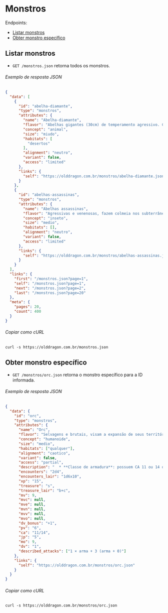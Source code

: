 Monstros
========

Endpoints:

- [Listar monstros](#listar-monstros)
- [Obter monstro específico](#obter-monstro-específico)

Listar monstros
--------------

* `GET /monstros.json` retorna todos os monstros.

###### Exemplo de resposta JSON
<!-- START GET /monstros.json -->
```json
{
  "data": [
    {
      "id": "abelha-diamante",
      "type": "monstros",
      "attributes": {
        "name": "Abelha-diamante",
        "flavor": "Abelhas gigantes (30cm) de temperamento agressivo. Constroem colmeias subterrâneas.",
        "concept": "animal",
        "size": "miudo",
        "habitats": [
          "desertos"
        ],
        "alignment": "neutro",
        "variant": false,
        "access": "limited"
      },
      "links": {
        "self": "https://olddragon.com.br/monstros/abelha-diamante.json"
      }
    },
    {
      "id": "abelhas-assassinas",
      "type": "monstros",
      "attributes": {
        "name": "Abelhas assassinas",
        "flavor": "Agressivas e venenosas, fazem colmeia nos subterrâneos e tocas.",
        "concept": "inseto",
        "size": "medio",
        "habitats": [],
        "alignment": "neutro",
        "variant": false,
        "access": "limited"
      },
      "links": {
        "self": "https://olddragon.com.br/monstros/abelhas-assassinas.json"
      }
    }
  ],
  "links": {
    "first": "/monstros.json?page=1",
    "self": "/monstros.json?page=1",
    "next": "/monstros.json?page=2",
    "last": "/monstros.json?page=20"
  },
  "meta": {
    "pages": 20,
    "count": 400
  }
}
```
<!-- END GET /monstros.json -->
###### Copiar como cURL

``` shell
curl -s https://olddragon.com.br/monstros.json
```

Obter monstro específico
------------------------

* `GET /monstros/orc.json` retorna o monstro específico para a ID informada.

###### Exemplo de resposta JSON
<!-- START GET /monstros/orc.json -->
```json
{
  "data": {
    "id": "orc",
    "type": "monstros",
    "attributes": {
      "name": "Orc",
      "flavor": "Selvagens e brutais, visam a expansão de seus territórios por meio de invasões e constantes ataques aos outros povos.",
      "concept": "humanoide",
      "size": "medio",
      "habitats": ["qualquer"],
      "alignment": "caotico",
      "variant": false,
      "access": "partial",
      "description": "  * **Classe de armadura**: possuem CA 11 ou 14 quando usam armadura de couro e escudo.\n\n  * **Infravisão**: 18 metros.",
      "encounters": "2d4",
      "encounters_lair": "1d6x10",
      "xp": "15",
      "treasure": "s",
      "treasure_lair": "b+c",
      "mv": 9,
      "mvc": null,
      "mve": null,
      "mvn": null,
      "mvv": null,
      "mvo": null,
      "dv_bonus": "+1",
      "pv": "6",
      "ca": "11/14",
      "jp": "5",
      "mo": 9,
      "dv": "1",
      "described_attacks": ["1 × arma + 3 (arma + 0)"]
    },
    "links": {
      "self": "https://olddragon.com.br/monstros/orc.json"
    }
  }
}

```
<!-- END GET /monstros/orc.json -->

###### Copiar como cURL

``` shell
curl -s https://olddragon.com.br/monstros/orc.json
```
